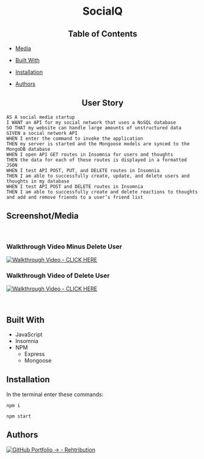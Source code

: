 <h1 align="center">SocialQ</h1>

<h2 align="center">Table of Contents</h2>

- [Media](#screenshot/media)

- [Built With](#built-with)

- [Installation](#installation)

- [Authors](#authors)


<h2 align="center">User Story</h2>

```
AS A social media startup
I WANT an API for my social network that uses a NoSQL database
SO THAT my website can handle large amounts of unstructured data
GIVEN a social network API
WHEN I enter the command to invoke the application
THEN my server is started and the Mongoose models are synced to the MongoDB database
WHEN I open API GET routes in Insomnia for users and thoughts
THEN the data for each of these routes is displayed in a formatted JSON
WHEN I test API POST, PUT, and DELETE routes in Insomnia
THEN I am able to successfully create, update, and delete users and thoughts in my database
WHEN I test API POST and DELETE routes in Insomnia
THEN I am able to successfully create and delete reactions to thoughts and add and remove friends to a user’s friend list
```

## Screenshot/Media
</br>

<h3>Walkthrough Video Minus Delete User</h3>

[![Walkthrough Video - CLICK HERE](https://img.shields.io/badge/Walkthrough_Video-CLICK_HERE-darkgreen?style=for-the-badge)](https://drive.google.com/file/d/1GoMzqTdXScj3GK5qEb8CyHXnyMjQNP-q/view)

<h3>Walkthrough Video of Delete User</h3>

[![Walkthrough Video - CLICK HERE](https://img.shields.io/badge/Walkthrough_Video-CLICK_HERE-darkgreen?style=for-the-badge)](https://drive.google.com/file/d/1mQ8po0ZCp27094Ucev038oVh1diwq42j/view)

</br>

## Built With

- JavaScript
- Insomnia
- NPM
  - Express
  - Mongoose


## Installation

In the terminal enter these commands:

```
npm i
```
```
npm start
```

## Authors

[![GitHub Portfolio -> - Rehtribution](https://img.shields.io/badge/GitHub_Portfolio_-->-Rehtribution-darkred?style=for-the-badge)](https://github.com/Rehtribution)



